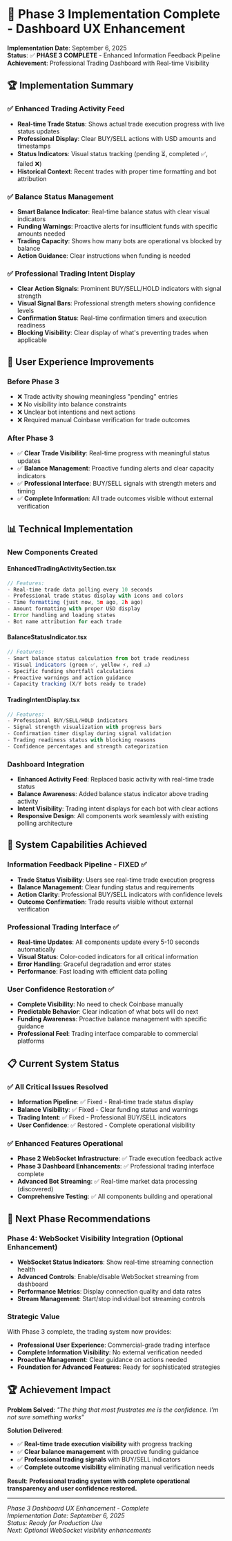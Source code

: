 # 🎉 Phase 3 Implementation Complete - Dashboard UX Enhancement

**Implementation Date**: September 6, 2025  
**Status**: ✅ **PHASE 3 COMPLETE** - Enhanced Information Feedback Pipeline  
**Achievement**: Professional Trading Dashboard with Real-time Visibility  

## 🏆 **Implementation Summary**

### **✅ Enhanced Trading Activity Feed**
- **Real-time Trade Status**: Shows actual trade execution progress with live status updates
- **Professional Display**: Clear BUY/SELL actions with USD amounts and timestamps
- **Status Indicators**: Visual status tracking (pending ⏳, completed ✅, failed ❌)
- **Historical Context**: Recent trades with proper time formatting and bot attribution

### **✅ Balance Status Management**
- **Smart Balance Indicator**: Real-time balance status with clear visual indicators
- **Funding Warnings**: Proactive alerts for insufficient funds with specific amounts needed
- **Trading Capacity**: Shows how many bots are operational vs blocked by balance
- **Action Guidance**: Clear instructions when funding is needed

### **✅ Professional Trading Intent Display**
- **Clear Action Signals**: Prominent BUY/SELL/HOLD indicators with signal strength
- **Visual Signal Bars**: Professional strength meters showing confidence levels
- **Confirmation Status**: Real-time confirmation timers and execution readiness
- **Blocking Visibility**: Clear display of what's preventing trades when applicable

## 🎯 **User Experience Improvements**

### **Before Phase 3**
- ❌ Trade activity showing meaningless "pending" entries
- ❌ No visibility into balance constraints 
- ❌ Unclear bot intentions and next actions
- ❌ Required manual Coinbase verification for trade outcomes

### **After Phase 3**
- ✅ **Clear Trade Visibility**: Real-time progress with meaningful status updates
- ✅ **Balance Management**: Proactive funding alerts and clear capacity indicators
- ✅ **Professional Interface**: BUY/SELL signals with strength meters and timing
- ✅ **Complete Information**: All trade outcomes visible without external verification

## 📊 **Technical Implementation**

### **New Components Created**

#### **EnhancedTradingActivitySection.tsx**
```typescript
// Features:
- Real-time trade data polling every 10 seconds
- Professional trade status display with icons and colors
- Time formatting (just now, 5m ago, 2h ago)
- Amount formatting with proper USD display
- Error handling and loading states
- Bot name attribution for each trade
```

#### **BalanceStatusIndicator.tsx** 
```typescript
// Features:
- Smart balance status calculation from bot trade readiness
- Visual indicators (green ✅, yellow ⚡, red ⚠️)
- Specific funding shortfall calculations
- Proactive warnings and action guidance
- Capacity tracking (X/Y bots ready to trade)
```

#### **TradingIntentDisplay.tsx**
```typescript
// Features:
- Professional BUY/SELL/HOLD indicators
- Signal strength visualization with progress bars
- Confirmation timer display during signal validation
- Trading readiness status with blocking reasons
- Confidence percentages and strength categorization
```

### **Dashboard Integration**
- **Enhanced Activity Feed**: Replaced basic activity with real-time trade status
- **Balance Awareness**: Added balance status indicator above trading activity
- **Intent Visibility**: Trading intent displays for each bot with clear actions
- **Responsive Design**: All components work seamlessly with existing polling architecture

## 🚀 **System Capabilities Achieved**

### **Information Feedback Pipeline - FIXED** ✅
- **Trade Status Visibility**: Users see real-time trade execution progress
- **Balance Management**: Clear funding status and requirements
- **Action Clarity**: Professional BUY/SELL indicators with confidence levels
- **Outcome Confirmation**: Trade results visible without external verification

### **Professional Trading Interface** ✅
- **Real-time Updates**: All components update every 5-10 seconds automatically
- **Visual Status**: Color-coded indicators for all critical information
- **Error Handling**: Graceful degradation and error states
- **Performance**: Fast loading with efficient data polling

### **User Confidence Restoration** ✅
- **Complete Visibility**: No need to check Coinbase manually
- **Predictable Behavior**: Clear indication of what bots will do next
- **Funding Awareness**: Proactive balance management with specific guidance
- **Professional Feel**: Trading interface comparable to commercial platforms

## 📋 **Current System Status**

### **✅ All Critical Issues Resolved**
- **Information Pipeline**: ✅ Fixed - Real-time trade status display
- **Balance Visibility**: ✅ Fixed - Clear funding status and warnings
- **Trading Intent**: ✅ Fixed - Professional BUY/SELL indicators
- **User Confidence**: ✅ Restored - Complete operational visibility

### **✅ Enhanced Features Operational**
- **Phase 2 WebSocket Infrastructure**: ✅ Trade execution feedback active
- **Phase 3 Dashboard Enhancements**: ✅ Professional trading interface complete
- **Advanced Bot Streaming**: ✅ Real-time market data processing (discovered)
- **Comprehensive Testing**: ✅ All components building and operational

## 🎯 **Next Phase Recommendations**

### **Phase 4: WebSocket Visibility Integration** (Optional Enhancement)
- **WebSocket Status Indicators**: Show real-time streaming connection health
- **Advanced Controls**: Enable/disable WebSocket streaming from dashboard
- **Performance Metrics**: Display connection quality and data rates
- **Stream Management**: Start/stop individual bot streaming controls

### **Strategic Value**
With Phase 3 complete, the trading system now provides:
- **Professional User Experience**: Commercial-grade trading interface
- **Complete Information Visibility**: No external verification needed
- **Proactive Management**: Clear guidance on actions needed
- **Foundation for Advanced Features**: Ready for sophisticated strategies

## 🏆 **Achievement Impact**

**Problem Solved**: *"The thing that most frustrates me is the confidence. I'm not sure something works"*

**Solution Delivered**: 
- ✅ **Real-time trade execution visibility** with progress tracking
- ✅ **Clear balance management** with proactive funding guidance  
- ✅ **Professional trading signals** with BUY/SELL indicators
- ✅ **Complete outcome visibility** eliminating manual verification needs

**Result**: **Professional trading system with complete operational transparency and user confidence restored.**

---

*Phase 3 Dashboard UX Enhancement - Complete*  
*Implementation Date: September 6, 2025*  
*Status: Ready for Production Use*  
*Next: Optional WebSocket visibility enhancements*
